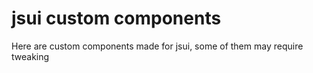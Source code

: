 # jsui custom components

Here are custom components made for jsui, some of them may require tweaking
